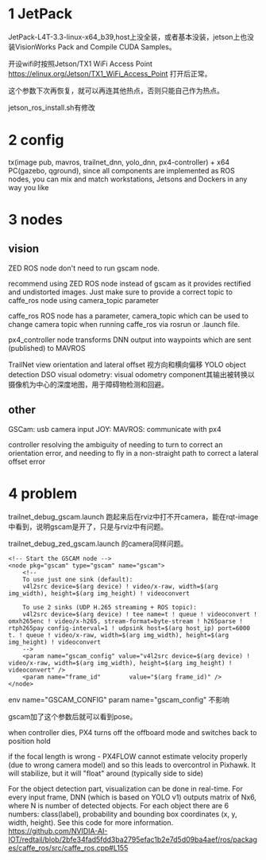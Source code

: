 # 1 JetPack

JetPack-L4T-3.3-linux-x64_b39,host上没全装，或者基本没装，jetson上也没装VisionWorks Pack and Compile CUDA Samples。

开设wifi时按照Jetson/TX1 WiFi Access Point https://elinux.org/Jetson/TX1_WiFi_Access_Point 打开后正常。

这个参数下次再恢复，就可以再连其他热点，否则只能自己作为热点。

jetson_ros_install.sh有修改

# 2 config

tx(image pub, mavros, trailnet_dnn, yolo_dnn, px4-controller) + x64 PC(gazebo, qground), since all components are implemented as ROS nodes, you can mix and match workstations, Jetsons and Dockers in any way you like

# 3 nodes

## vision

ZED ROS node don't need to run gscam node.

recommend using ZED ROS node instead of gscam as it provides rectified and undistorted images. Just make sure to provide a correct topic to caffe_ros node using camera_topic parameter


caffe_ros ROS node has a parameter, camera_topic which can be used to change camera topic when running caffe_ros via rosrun or .launch file.

px4_controller node transforms DNN output into waypoints which are sent (published) to MAVROS

TrailNet view orientation and lateral offset 视方向和横向偏移
YOLO object detection 
DSO visual odometry: visual odometry component其输出被转换以摄像机为中心的深度地图，用于障碍物检测和回避。

## other 
GSCam: usb camera input
JOY:
MAVROS: communicate with px4

controller
resolving the ambiguity of needing to turn to correct an orientation error, and needing to fly in a non-straight path to correct a lateral offset error

# 4 problem

trailnet_debug_gscam.launch 跑起来后在rviz中打不开camera，能在rqt-image中看到，说明gscam是开了，只是与rviz中有问题。

trailnet_debug_zed_gscam.launch 的camera同样问题。

    <!-- Start the GSCAM node -->
    <node pkg="gscam" type="gscam" name="gscam">
        <!-- 
        To use just one sink (default):
        v4l2src device=$(arg device) ! video/x-raw, width=$(arg img_width), height=$(arg img_height) ! videoconvert

        To use 2 sinks (UDP H.265 streaming + ROS topic):
        v4l2src device=$(arg device) ! tee name=t ! queue ! videoconvert ! omxh265enc ! video/x-h265, stream-format=byte-stream ! h265parse ! rtph265pay config-interval=1 ! udpsink host=$(arg host_ip) port=6000 t. ! queue ! video/x-raw, width=$(arg img_width), height=$(arg img_height) ! videoconvert 
        -->
        <param name="gscam_config" value="v4l2src device=$(arg device) ! video/x-raw, width=$(arg img_width), height=$(arg img_height) ! videoconvert" />
        <param name="frame_id"        value="$(arg frame_id)" /> 
    </node>

env name="GSCAM_CONFIG" param name="gscam_config" 不影响
<param name="frame_id"        value="$(arg frame_id)" />  gscam加了这个参数后就可以看到pose。


when controller dies, PX4 turns off the offboard mode and switches back to position hold

if the focal length is wrong - PX4FLOW cannot estimate velocity properly (due to wrong camera model) and so this leads to overcontrol in Pixhawk. It will stabilize, but it will "float" around (typically side to side)

For the object detection part, visualization can be done in real-time. For every input frame, DNN (which is based on YOLO v1) outputs matrix of Nx6, where N is number of detected objects. For each object there are 6 numbers: class(label), probability and bounding box coordinates (x, y, width, height). See this code for more information.
https://github.com/NVIDIA-AI-IOT/redtail/blob/2bfe34fad5fdd3ba2795efac1b2e7d5d09ba4aef/ros/packages/caffe_ros/src/caffe_ros.cpp#L155
